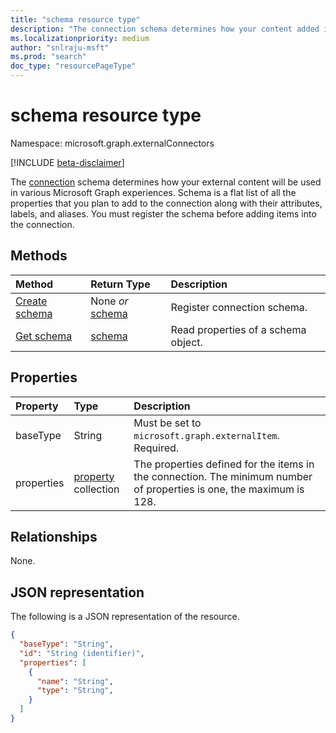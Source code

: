 ```yaml
---
title: "schema resource type"
description: "The connection schema determines how your content added into a connection will be used in various Microsoft Graph experiences."
ms.localizationpriority: medium
author: "snlraju-msft"
ms.prod: "search"
doc_type: "resourcePageType"
---
```


# schema resource type

Namespace: microsoft.graph.externalConnectors

[!INCLUDE [beta-disclaimer](../../includes/beta-disclaimer.md)]

The [connection](externalconnectors-externalconnection.md) schema determines how your external content will be used in various Microsoft Graph experiences. Schema is a flat list of all the properties that you plan to add to the connection along with their attributes, labels, and aliases. You must register the schema before adding items into the connection.

## Methods

| Method                                                    | Return Type                   | Description |
|:----------------------------------------------------------|:------------------------------|:--|
| [Create schema](../api/externalconnectors-externalconnection-post-schema.md) | None *or* [schema](externalconnectors-schema.md) | Register connection schema. |
| [Get schema](../api/externalconnectors-schema-get.md)                        | [schema](externalconnectors-schema.md)           | Read properties of a schema object. |

## Properties

| Property   | Type                               | Description                |
|:-----------|:-----------------------------------|:---------------------------|
| baseType   | String                             | Must be set to `microsoft.graph.externalItem`. Required. |
| properties | [property](externalconnectors-property.md) collection | The properties defined for the items in the connection. The minimum number of properties is one, the maximum is 128. |

## Relationships

None.

## JSON representation

The following is a JSON representation of the resource.

<!-- {
  "blockType": "resource",
  "optionalProperties": [
  ],
  "@odata.type": "microsoft.graph.externalConnectors.schema",
  "keyProperty": "id"
}-->

```json
{
  "baseType": "String",
  "id": "String (identifier)",
  "properties": [
    {
      "name": "String",
      "type": "String",
    }
  ]
}
```

<!-- uuid: 16cd6b66-4b1a-43a1-adaf-3a886856ed98
2019-02-04 14:57:30 UTC -->
<!-- {
  "type": "#page.annotation",
  "description": "schema resource",
  "keywords": "",
  "section": "documentation",
  "tocPath": ""
}-->
